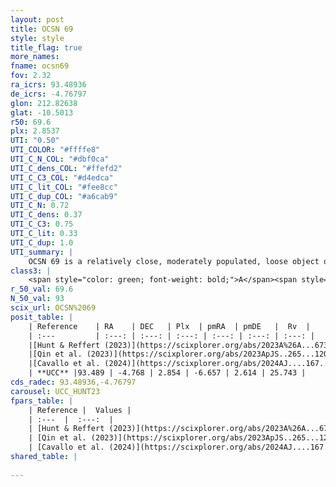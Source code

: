```yaml
---
layout: post
title: OCSN 69
style: style
title_flag: true
more_names: 
fname: ocsn69
fov: 2.32
ra_icrs: 93.48936
de_icrs: -4.76797
glon: 212.82638
glat: -10.5013
r50: 69.6
plx: 2.8537
UTI: "0.50"
UTI_COLOR: "#ffffe8"
UTI_C_N_COL: "#dbf0ca"
UTI_C_dens_COL: "#ffefd2"
UTI_C_C3_COL: "#d4edca"
UTI_C_lit_COL: "#fee8cc"
UTI_C_dup_COL: "#a6cab9"
UTI_C_N: 0.72
UTI_C_dens: 0.37
UTI_C_C3: 0.75
UTI_C_lit: 0.33
UTI_C_dup: 1.0
UTI_summary: |
    OCSN 69 is a relatively close, moderately populated, loose object of high C3 quality. It was recently reported in the literature.
class3: |
    <span style="color: green; font-weight: bold;">A</span><span style="color: #FFC300; font-weight: bold;">B</span>
r_50_val: 69.6
N_50_val: 93
scix_url: OCSN%2069
posit_table: |
    | Reference    | RA    | DEC   | Plx  | pmRA  | pmDE   |  Rv  |
    | :---         | :---: | :---: | :---: | :---: | :---: | :---: |
    |[Hunt & Reffert (2023)](https://scixplorer.org/abs/2023A%26A...673A.114H) | 93.647 | -4.617 | 2.838 | -6.598 | 2.571 | 20.445 |
    |[Qin et al. (2023)](https://scixplorer.org/abs/2023ApJS..265...12Q) | 93.19 | -4.86 | 3.0 | -6.5 | 2.81 | 24.1 |
    |[Cavallo et al. (2024)](https://scixplorer.org/abs/2024AJ....167...12C) | 93.454 | -4.523 | 2.833 | -- | -- | -- |
    | **UCC** |93.489 | -4.768 | 2.854 | -6.657 | 2.614 | 25.743 | 
cds_radec: 93.48936,-4.76797
carousel: UCC_HUNT23
fpars_table: |
    | Reference |  Values |
    | :---  |  :---:  |
    | [Hunt & Reffert (2023)](https://scixplorer.org/abs/2023A%26A...673A.114H) | `AV50=0.11, diffAV50=0.441, MOD50=7.697, logAge50=7.354` |
    | [Qin et al. (2023)](https://scixplorer.org/abs/2023ApJS..265...12Q) | `E(B-V)=0.04, m-M=7.73, logt=7.6` |
    | [Cavallo et al. (2024)](https://scixplorer.org/abs/2024AJ....167...12C) | `AV50=0.42, dMod50=7.81, logAge50=7.25, [Fe/H]50=-0.07` |
shared_table: |
    
---
```

